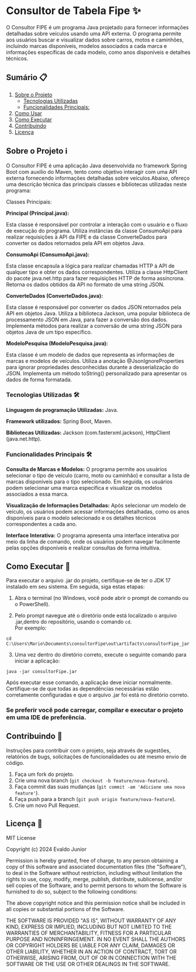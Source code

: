 # Consultor de Tabela Fipe ✨

O Consultor FIPE é um programa Java projetado para fornecer informações detalhadas sobre veículos usando uma API externa. O programa permite aos usuários buscar e visualizar dados sobre carros, motos e caminhões, incluindo marcas disponíveis, modelos associados a cada marca e informações específicas de cada modelo, como anos disponíveis e detalhes técnicos.

## Sumário 📋

1. [Sobre o Projeto](#sobre-o-projeto)
    - [Tecnologias Utilizadas](#tecnologias-utilizadas)
    - [Funcionalidades Principais:](#funcionalidades-principais)
2. [Como Usar](#como-usar)
3. [Como Executar](#como-executar)
4. [Contribuindo](#contribuindo)
5. [Licença](#licença)

## Sobre o Projeto ℹ️

O Consultor FIPE é uma aplicação Java desenvolvida no framework Spring Boot com auxilio do Maven, tento como objetivo interagir com uma API externa fornecendo informações detalhadas sobre veículos.Abaixo, ofereço uma descrição técnica das principais classes e bibliotecas utilizadas neste programa:

Classes Principais:

**Principal (Principal.java):**

Esta classe é responsável por controlar a interação com o usuário e o fluxo de execução do programa.
Utiliza instâncias da classe ConsumoApi para realizar requisições à API da FIPE e da classe ConverteDados para converter os dados retornados pela API em objetos Java.

**ConsumoApi (ConsumoApi.java):**

Esta classe encapsula a lógica para realizar chamadas HTTP à API de qualquer tipo e obter os dados correspondentes.
Utiliza a classe HttpClient do pacote java.net.http para fazer requisições HTTP de forma assíncrona.
Retorna os dados obtidos da API no formato de uma string JSON.

**ConverteDados (ConverteDados.java):**

Esta classe é responsável por converter os dados JSON retornados pela API em objetos Java.
Utiliza a biblioteca Jackson, uma popular biblioteca de processamento JSON em Java, para fazer a conversão dos dados.
Implementa métodos para realizar a conversão de uma string JSON para objetos Java de um tipo específico.

**ModeloPesquisa (ModeloPesquisa.java):**

Esta classe é um modelo de dados que representa as informações de marcas e modelos de veículos.
Utiliza a anotação @JsonIgnoreProperties para ignorar propriedades desconhecidas durante a desserialização do JSON.
Implementa um método toString() personalizado para apresentar os dados de forma formatada.


### Tecnologias Utilizadas 🛠️

**Linguagem de programação Utilizadas:** Java.

**Framework utilizados:** Spring Boot, Maven.

**Bibliotecas Utilizadas:** Jackson (com.fasterxml.jackson), HttpClient (java.net.http).


### Funcionalidades Principais 🛠️

**Consulta de Marcas e Modelos:** O programa permite aos usuários selecionar o tipo de veículo (carro, moto ou caminhão) e consultar a lista de marcas disponíveis para o tipo selecionado. Em seguida, os usuários podem selecionar uma marca específica e visualizar os modelos associados a essa marca.

**Visualização de Informações Detalhadas:** Após selecionar um modelo de veículo, os usuários podem acessar informações detalhadas, como os anos disponíveis para o modelo selecionado e os detalhes técnicos correspondentes a cada ano.

**Interface Interativa:** O programa apresenta uma interface interativa por meio da linha de comando, onde os usuários podem navegar facilmente pelas opções disponíveis e realizar consultas de forma intuitiva.


## Como Executar 🚀

Para executar o arquivo .jar do projeto, certifique-se de ter o JDK 17 instalado em seu sistema. Em seguida, siga estas etapas:

1. Abra o terminal (no Windows, você pode abrir o prompt de comando ou o PowerShell).

2. Pelo prompt navegue até o diretório onde está localizado o arquivo .jar,dentro do repositório, usando o comando `cd`.                  
Por exemplo: 
```
cd  C:\Users\Mario\Documents\consultorFipe\out\artifacts\consultorFipe_jar
```

3. Uma vez dentro do diretório correto, execute o seguinte comando para iniciar a aplicação:
```
java -jar consultorFipe.jar
```

Após executar esse comando, a aplicação deve iniciar normalmente. Certifique-se de que todas as dependências necessárias estão corretamente configuradas e que o arquivo .jar foi está no diretório correto.

### Se preferir você pode carregar, compilar e executar o projeto em uma IDE de preferência.  

## Contribuindo 🤝

Instruções para contribuir com o projeto, seja através de sugestões, relatórios de bugs, solicitações de funcionalidades ou até mesmo envio de código.

1. Faça um fork do projeto.
2. Crie uma nova branch (`git checkout -b feature/nova-feature`).
3. Faça commit das suas mudanças (`git commit -am 'Adicione uma nova feature'`).
4. Faça push para a branch (`git push origin feature/nova-feature`).
5. Crie um novo Pull Request.

## Licença 📝

MIT License

Copyright (c) 2024 Evaldo Junior

Permission is hereby granted, free of charge, to any person obtaining a copy
of this software and associated documentation files (the "Software"), to deal
in the Software without restriction, including without limitation the rights
to use, copy, modify, merge, publish, distribute, sublicense, and/or sell
copies of the Software, and to permit persons to whom the Software is
furnished to do so, subject to the following conditions:

The above copyright notice and this permission notice shall be included in all
copies or substantial portions of the Software.

THE SOFTWARE IS PROVIDED "AS IS", WITHOUT WARRANTY OF ANY KIND, EXPRESS OR
IMPLIED, INCLUDING BUT NOT LIMITED TO THE WARRANTIES OF MERCHANTABILITY,
FITNESS FOR A PARTICULAR PURPOSE AND NONINFRINGEMENT. IN NO EVENT SHALL THE
AUTHORS OR COPYRIGHT HOLDERS BE LIABLE FOR ANY CLAIM, DAMAGES OR OTHER
LIABILITY, WHETHER IN AN ACTION OF CONTRACT, TORT OR OTHERWISE, ARISING FROM,
OUT OF OR IN CONNECTION WITH THE SOFTWARE OR THE USE OR OTHER DEALINGS IN THE
SOFTWARE.

